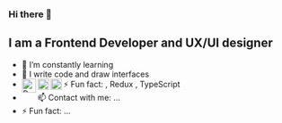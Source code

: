 ### Hi there 👋

## I am a Frontend Developer and UX/UI designer

- 🌱 I’m constantly learning
- 💬 I write code and draw interfaces
- ⚡ Fun fact:
  [<img align="left" alt="React" width="25px" src="https://cdn.worldvectorlogo.com/logos/linkedin-icon-2.svg" />][LinkedIn],
  Redux <img align="left" alt="React" width="20px" src="https://cdn.worldvectorlogo.com/logos/react-2.svg" />, 
  TypeScript <img align="left" alt="React" width="20px" src="https://cdn.worldvectorlogo.com/logos/react-2.svg" /> 
- 📫 Contact with me: ...
- ⚡ Fun fact: ...

[LinkedIn]: linkedin.com/in/seem16



